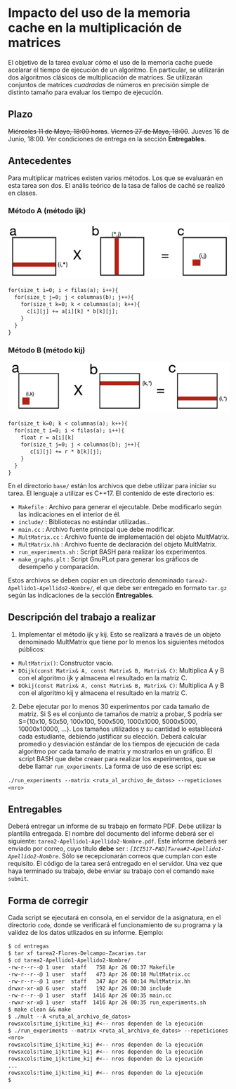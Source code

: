 # Impacto del uso de la memoria cache en la multiplicación de matrices

El objetivo de la tarea evaluar cómo el uso de la memoria cache puede acelarar el tiempo de ejecución de un algoritmo. En particular, se utilizarán dos algoritmos clásicos de multiplicación de matrices. Se utilizarán conjuntos de matrices *cuadradas* de números en precisión simple de distinto tamaño para evaluar los tiempo de ejecución.

## Plazo

~~Miércoles 11 de Mayo, 18:00 horas~~. ~~Viernes 27 de Mayo, 18:00~~. Jueves 16 de Junio, 18:00. Ver condiciones de entrega en la sección **Entregables**.

## Antecedentes

Para multiplicar matrices existen varios métodos. Los que se evaluarán en esta tarea son dos. El anális teórico de la tasa de fallos de caché se realizó en clases.

### Método A (método ijk)

![](https://github.com/g-courses/ICI517/blob/main/tareas/tarea02/content/metodo01.png)


```
for(size_t i=0; i < filas(a); i++){
  for(size_t j=0; j < columnas(b); j++){
    for(size_t k=0; k < columnas(a); k++){
      c[i][j] += a[i][k] * b[k][j];
    }			
  }
}
```

### Método B (método kij)

![](https://github.com/g-courses/ICI517/blob/main/tareas/tarea02/content/metodo02.png)

```
for(size_t k=0; k < columnas(a); k++){
  for(size_t i=0; i < filas(a); i++){
    float r = a[i][k]
    for(size_t j=0; j < columnas(b); j++){
       c[i][j] += r * b[k][j];
    }			
  }
}
```

En el directorio ```base/``` están los archivos que debe utilizar para iniciar su tarea. El lenguaje a utilizar es C++17. El contenido de este directorio es:

* ```Makefile``` : Archivo para generar el ejecutable. Debe modificarlo según las indicaciones en el interior de él.
* ```include/``` : Bibliotecas no estándar utilizadas..
* ```main.cc``` : Archivo fuente principal que debe modificar. 
* ```MultMatrix.cc``` : Archivo fuente de implementación del objeto MultMatrix. 
* ```MultMatrix.hh``` : Archivo fuente de declaración del objeto MultMatrix. 
* ```run_experiments.sh``` : Script BASH para realizar los experimentos.
* ```make_graphs.plt``` : Script GnuPLot para generar los gráficos de desempeño y comparación.

Estos archivos se deben copiar en un directorio denominado ```tarea2-Apellido1-Apellido2-Nombre/```, el que debe ser entregado en formato ```tar.gz``` según las indicaciones de la sección **Entregables**.


## Descripción del trabajo a realizar

1) Implementar el método ijk y kij. Esto se realizará a través de un objeto denominado MultMatrix que tiene por lo menos los siguientes métodos públicos:

* ```MultMatrix()```: Constructor vacío.
* ```DOijk(const Matrix& A, const Matrix& B, Matrix& C)```: Multiplica A y B con el algoritmo ijk y almacena el resultado en la matriz C.
* ```DOkij(const Matrix& A, const Matrix& B, Matrix& C)```: Multiplica A y B con el algoritmo kij y almacena el resultado en la matriz C.

2) Debe ejecutar por lo menos 30 experimentos por cada tamaño de matriz. Si S es el conjunto de tamaños de matriz a probar, S podría ser S={10x10, 50x50, 100x100, 500x500, 1000x1000, 5000x5000, 10000x10000, ...}. Los tamaños utilizados y su cantidad lo establecerá cada estudiante, debiendo justificar su elección. Deberá calcular promedio y desviación estándar de los tiempos de ejecución de cada algoritmo por cada tamaño de matrix y mostrarlos en un gráfico. El script BASH que debe creaer para realizar los experimentos, que se debe llamar ```run_experiments```. La forma de uso de ese script es:

```./run_experiments --matrix <ruta_al_archivo_de_datos> --repeticiones <nro>```


## Entregables

Deberá entregar un informe de su trabajo en formato PDF. Debe utilizar la plantilla entregada. El nombre del documento del informe deberá ser el siguiente: ```tarea2-Apellido1-Apellido2-Nombre.pdf```. Este informe deberá ser enviado por correo, cuyo título **debe** ser : *```[ICI517-PAD]Tarea#2-Apellido1-Apellido2-Nombre```*. Sólo se recepcionarán correos que cumplan con este requisito. El código de la tarea será entregado en el servidor. Una vez que haya terminado su trabajo, debe enviar su trabajo con el comando ```make submit```.
 
## Forma de corregir

Cada script se ejecutará en consola, en el servidor de la asignatura, en el directorio ```code```, donde se verificará el funcionamiento de su programa y la validez de los datos utlizados en su informe. Ejemplo:

```
$ cd entregas
$ tar xf tarea2-Flores-Delcampo-Zacarias.tar
$ cd tarea2-Apellido1-Apellido2-Nombre/
-rw-r--r--@ 1 user  staff   758 Apr 26 00:37 Makefile
-rw-r--r--@ 1 user  staff   473 Apr 26 00:18 MultMatrix.cc
-rw-r--r--@ 1 user  staff   347 Apr 26 00:14 MultMatrix.hh
drwxr-xr-x@ 6 user  staff   192 Apr 26 00:30 include
-rw-r--r--@ 1 user  staff  1416 Apr 26 00:35 main.cc
-rwxr-xr-x@ 1 user  staff  1416 Apr 26 00:35 run_experiments.sh
$ make clean && make
$ ./mult --A <ruta_al_archivo_de_datos>
rowsxcols:time_ijk:time_kij #<-- nros dependen de la ejecución
$ ./run_experiments --matrix <ruta_al_archivo_de_datos> --repeticiones <nro>
rowsxcols:time_ijk:time_kij #<-- nros dependen de la ejecución
rowsxcols:time_ijk:time_kij #<-- nros dependen de la ejecución
rowsxcols:time_ijk:time_kij #<-- nros dependen de la ejecución
...
rowsxcols:time_ijk:time_kij #<-- nros dependen de la ejecución
$

```



